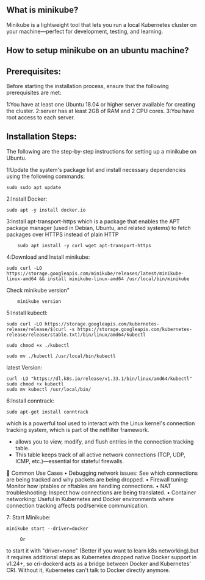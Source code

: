What is minikube?
------------------
Minikube is a lightweight tool that lets you run a local Kubernetes cluster on your machine—perfect for development, testing, and learning.

How to setup minikube on an ubuntu machine?
--------------------------------------------
Prerequisites:
--------------
Before starting the installation process, ensure that the following prerequisites are met:

1:You have at least  one Ubuntu 18.04 or higher server available for creating the cluster.
2:server has at least 2GB of RAM and 2 CPU cores.
3:You have root access to each server.

Installation Steps:
--------------------

The following are the step-by-step instructions for setting up a minikube on Ubuntu.

1:Update the system's package list and install necessary dependencies using the following commands:

	sudo sudo apt update
	
2:Install Docker:
	
	sudo apt -y install docker.io
	
3:Install apt-transport-https which is a package that enables the APT package manager (used in Debian, Ubuntu, and related systems) to fetch packages over HTTPS instead of plain HTTP

        sudo apt install -y curl wget apt-transport-https

4:Download and Install minikube:

	sudo curl -LO https://storage.googleapis.com/minikube/releases/latest/minikube-linux-amd64 && install minikube-linux-amd64 /usr/local/bin/minikube
  
  Check minikube version"
  
		minikube version

5:Install kubectl: 

	sudo curl -LO https://storage.googleapis.com/kubernetes-release/release/$(curl -s https://storage.googleapis.com/kubernetes-release/release/stable.txt)/bin/linux/amd64/kubectl

	sudo chmod +x ./kubectl

	sudo mv ./kubectl /usr/local/bin/kubectl

latest Version:

	curl -LO "https://dl.k8s.io/release/v1.33.1/bin/linux/amd64/kubectl"
	sudo chmod +x kubectl
	sudo mv kubectl /usr/local/bin/

6:Install conntrack: 

	sudo apt-get install conntrack

which is a powerful tool used to interact with the Linux kernel's connection tracking system, which is part of the netfilter framework.
 - allows you to view, modify, and flush entries in the connection tracking table.
 - This table keeps track of all active network connections (TCP, UDP, ICMP, etc.)—essential for stateful firewalls.

🧰 Common Use Cases
• Debugging network issues: See which connections are being tracked and why packets are being dropped.
• Firewall tuning: Monitor how iptables or nftables are handling connections.
• NAT troubleshooting: Inspect how connections are being translated.
• Container networking: Useful in Kubernetes and Docker environments where connection tracking affects pod/service communication.

7: Start Minikube:

    minikube start --driver=docker
 	
		 Or
to start it with "driver=none" (Better if you want to learn k8s networking).but it requires additional steps as Kubernetes dropped native Docker support in v1.24+, so cri-dockerd acts as a bridge between Docker and Kubernetes' CRI. Without it, Kubernetes can't talk to Docker directly anymore.
